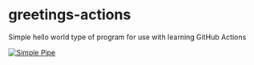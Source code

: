 # greetings-actions
Simple hello world type of program for use with learning GitHub Actions

[![Simple Pipe](https://github.com/gurneyds/greetings-actions/actions/workflows/simple-pipe.yml/badge.svg)](https://github.com/gurneyds/greetings-actions/actions/workflows/simple-pipe.yml)
